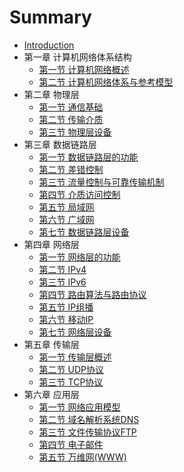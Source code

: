 # Summary

* [Introduction](README.md)
* 第一章 计算机网络体系结构
  * [第一节 计算机网络概述](01/1.md)
  * [第二节 计算机网络体系与参考模型](01/2.md)
* 第二章 物理层
  * [第一节 通信基础](02/1.md)
  * [第二节 传输介质](02/2.md)
  * [第三节 物理层设备](02/3.md)
* 第三章 数据链路层
  * [第一节 数据链路层的功能](03/1.md)
  * [第二节 差错控制](03/2.md)
  * [第三节 流量控制与可靠传输机制](03/3.md)
  * [第四节 介质访问控制](03/4.md)
  * [第五节 局域网](03/5.md)
  * [第六节 广域网](03/6.md)
  * [第七节 数据链路层设备](03/7.md)
* 第四章 网络层
  * [第一节 网络层的功能](04/1.md)
  * [第二节 IPv4](04/2.md)
  * [第三节 IPv6](04/3.md)
  * [第四节 路由算法与路由协议](04/4.md)
  * [第五节 IP组播](04/5.md)
  * [第六节 移动IP](04/6.md)
  * [第七节 网络层设备](04/7.md)
* 第五章 传输层
  * [第一节 传输层概述](05/1.md)
  * [第二节 UDP协议](05/2.md)
  * [第三节 TCP协议](05/3.md)
* 第六章 应用层
  * [第一节 网络应用模型](06/1.md)
  * [第二节 域名解析系统DNS](06/2.md)
  * [第三节 文件传输协议FTP](06/3.md)
  * [第四节 电子邮件](06/4.md)
  * [第五节 万维网(WWW)](06/5.md)

